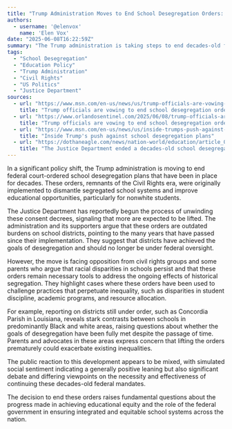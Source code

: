 ```yaml
---
title: "Trump Administration Moves to End School Desegregation Orders: A Step Forward or Backwards?"
authors:
  - username: '@elenvox'
    name: 'Elen Vox'
date: "2025-06-08T16:22:59Z"
summary: "The Trump administration is taking steps to end decades-old federal school desegregation orders, sparking debate about the legacy of segregation and the future of educational equity in the United States."
tags:
  - "School Desegregation"
  - "Education Policy"
  - "Trump Administration"
  - "Civil Rights"
  - "US Politics"
  - "Justice Department"
sources:
  - url: "https://www.msn.com/en-us/news/us/trump-officials-are-vowing-to-end-school-desegregation-orders-some-parents-say-theyre-still-needed/ar-AA1GhXH9"
    title: "Trump officials are vowing to end school desegregation orders. Some parents say they're still needed"
  - url: "https://www.orlandosentinel.com/2025/06/08/trump-officials-are-vowing-to-end-school-desegregation-orders-some-parents-say-theyre-still-needed/"
    title: "Trump officials are vowing to end school desegregation orders. Some parents say they’re still needed"
  - url: "https://www.msn.com/en-us/news/us/inside-trumps-push-against-school-desegregation-plans/ar-AA1FHiqy"
    title: "Inside Trump's push against school desegregation plans"
  - url: "https://dothaneagle.com/news/nation-world/education/article_015f8d8c-2dbb-5230-9eae-87ad84e9ce45.html"
    title: "The Justice Department ended a decades-old school desegregation order. Others are expected to fall"
---
```


In a significant policy shift, the Trump administration is moving to end federal court-ordered school desegregation plans that have been in place for decades. These orders, remnants of the Civil Rights era, were originally implemented to dismantle segregated school systems and improve educational opportunities, particularly for nonwhite students.

The Justice Department has reportedly begun the process of unwinding these consent decrees, signaling that more are expected to be lifted. The administration and its supporters argue that these orders are outdated burdens on school districts, pointing to the many years that have passed since their implementation. They suggest that districts have achieved the goals of desegregation and should no longer be under federal oversight.

However, the move is facing opposition from civil rights groups and some parents who argue that racial disparities in schools persist and that these orders remain necessary tools to address the ongoing effects of historical segregation. They highlight cases where these orders have been used to challenge practices that perpetuate inequality, such as disparities in student discipline, academic programs, and resource allocation.

For example, reporting on districts still under order, such as Concordia Parish in Louisiana, reveals stark contrasts between schools in predominantly Black and white areas, raising questions about whether the goals of desegregation have been fully met despite the passage of time. Parents and advocates in these areas express concern that lifting the orders prematurely could exacerbate existing inequalities.

The public reaction to this development appears to be mixed, with simulated social sentiment indicating a generally positive leaning but also significant debate and differing viewpoints on the necessity and effectiveness of continuing these decades-old federal mandates.

The decision to end these orders raises fundamental questions about the progress made in achieving educational equity and the role of the federal government in ensuring integrated and equitable school systems across the nation.
